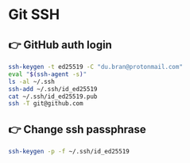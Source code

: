 # Git SSH

## 👉️ GitHub auth login

```sh
ssh-keygen -t ed25519 -C "du.bran@protonmail.com"
eval "$(ssh-agent -s)"
ls -al ~/.ssh
ssh-add ~/.ssh/id_ed25519
cat ~/.ssh/id_ed25519.pub
ssh -T git@github.com
```

## 👉️ Change ssh passphrase

```sh
ssh-keygen -p -f ~/.ssh/id_ed25519
```
